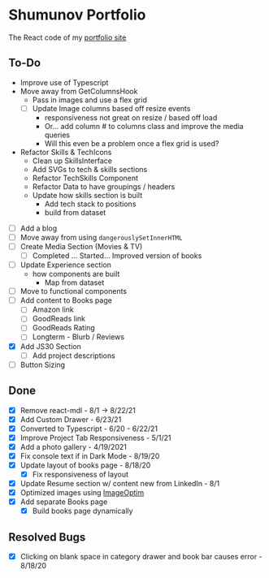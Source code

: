 # Shumunov Portfolio

The React code of my [portfolio site](ShugKnight24.github.io)

## To-Do
- Improve use of Typescript
- Move away from GetColumnsHook
  - Pass in images and use a flex grid
  - [ ] Update Image columns based off resize events
    - responsiveness not great on resize / based off load
    - Or... add column # to columns class and improve the media queries
    - Will this even be a problem once a flex grid is used?
- Refactor Skills & TechIcons
  - Clean up SkillsInterface
  - Add SVGs to tech & skills sections
  - Refactor TechSkills Component
  - Refactor Data to have groupings / headers
  - Update how skills section is built
    - Add tech stack to positions
    - build from dataset
- [ ] Add a blog
- [ ] Move away from using `dangerouslySetInnerHTML`
- [ ] Create Media Section (Movies & TV)
  - [ ] Completed ... Started... Improved version of books
- [ ] Update Experience section
  - how components are built
    - Map from dataset
- [ ] Move to functional components
- [ ] Add content to Books page
  - [ ] Amazon link
  - [ ] GoodReads link
  - [ ] GoodReads Rating
  - [ ] Longterm - Blurb / Reviews
- [X] Add JS30 Section
  - [ ] Add project descriptions
- [ ] Button Sizing

## Done
- [X] Remove react-mdl - 8/1 -> 8/22/21
- [X] Add Custom Drawer - 6/23/21
- [X] Converted to Typescript - 6/20 - 6/22/21
- [X] Improve Project Tab Responsiveness - 5/1/21
- [X] Add a photo gallery - 4/19/2021
- [X] Fix console text if in Dark Mode - 8/19/20
- [X] Update layout of books page - 8/18/20
  - [X] Fix responsiveness of layout
- [X] Update Resume section w/ content new from LinkedIn - 8/1
- [X] Optimized images using [ImageOptim](https://imageoptim.com/)
- [X] Add separate Books page
  - [X] Build books page dynamically

## Resolved Bugs
- [X] Clicking on blank space in category drawer and book bar causes error - 8/18/20
